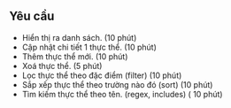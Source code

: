 ## Yêu cầu

- Hiển thị ra danh sách. (10 phút)
- Cập nhật chi tiết 1 thực thể. (10 phút)
- Thêm thực thể mới. (10 phút)
- Xoá thực thể. (5 phút)
- Lọc thực thể theo đặc điểm (filter) (10 phút)
- Sắp xếp thực thể theo trường nào đó (sort) (10 phút)
- Tìm kiếm thực thể theo tên. (regex, includes) ( 10 phút)

